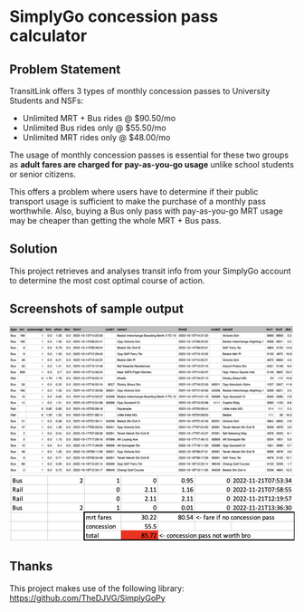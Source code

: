 # SimplyGo concession pass calculator
## Problem Statement
TransitLink offers 3 types of monthly concession passes to University Students and NSFs:
- Unlimited MRT + Bus rides @ $90.50/mo
- Unlimited Bus rides only @ $55.50/mo
- Unlimited MRT rides only @ $48.00/mo

The usage of monthly concession passes is essential for these two groups as **adult fares are charged for pay-as-you-go usage** 
unlike school students or senior citizens.

This offers a problem where users have to determine if their public transport usage is sufficient to make the purchase of a monthly pass worthwhile. 
Also, buying a Bus only pass with pay-as-you-go MRT usage may be cheaper than getting the whole MRT + Bus pass.

## Solution
This project retrieves and analyses transit info from your SimplyGo account to determine the most cost optimal course of action.

## Screenshots of sample output
![csv](sample%20csv%20output.png)
![decision](sample%20excel%20analysis.png)

## Thanks
This project makes use of the following library: https://github.com/TheDJVG/SimplyGoPy
